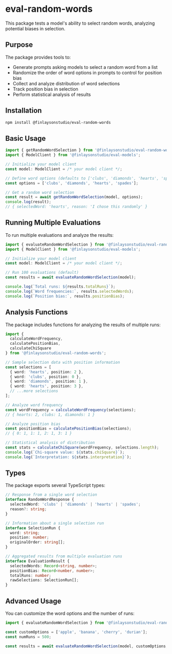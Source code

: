 # eval-random-words

This package tests a model's ability to select random words, analyzing potential biases in selection.

## Purpose

The package provides tools to:
- Generate prompts asking models to select a random word from a list
- Randomize the order of word options in prompts to control for position bias
- Collect and analyze distribution of word selections
- Track position bias in selection
- Perform statistical analysis of results

## Installation

```bash
npm install @finlaysonstudio/eval-random-words
```

## Basic Usage

```typescript
import { getRandomWordSelection } from '@finlaysonstudio/eval-random-words';
import { ModelClient } from '@finlaysonstudio/eval-models';

// Initialize your model client
const model: ModelClient = /* your model client */;

// Define word options (defaults to ['clubs', 'diamonds', 'hearts', 'spades'])
const options = ['clubs', 'diamonds', 'hearts', 'spades'];

// Get a random word selection
const result = await getRandomWordSelection(model, options);
console.log(result);
// { selectedWord: 'hearts', reason: 'I chose this randomly' }
```

## Running Multiple Evaluations

To run multiple evaluations and analyze the results:

```typescript
import { evaluateRandomWordSelection } from '@finlaysonstudio/eval-random-words';
import { ModelClient } from '@finlaysonstudio/eval-models';

// Initialize your model client
const model: ModelClient = /* your model client */;

// Run 100 evaluations (default)
const results = await evaluateRandomWordSelection(model);

console.log(`Total runs: ${results.totalRuns}`);
console.log(`Word frequencies:`, results.selectedWords);
console.log(`Position bias:`, results.positionBias);
```

## Analysis Functions

The package includes functions for analyzing the results of multiple runs:

```typescript
import { 
  calculateWordFrequency, 
  calculatePositionBias,
  calculateChiSquare
} from '@finlaysonstudio/eval-random-words';

// Sample selection data with position information
const selections = [
  { word: 'hearts', position: 2 },
  { word: 'clubs', position: 0 },
  { word: 'diamonds', position: 1 },
  { word: 'hearts', position: 3 },
  // ...more selections
];

// Analyze word frequency
const wordFrequency = calculateWordFrequency(selections);
// { hearts: 2, clubs: 1, diamonds: 1 }

// Analyze position bias
const positionBias = calculatePositionBias(selections);
// { 0: 1, 1: 1, 2: 1, 3: 1 }

// Statistical analysis of distribution
const stats = calculateChiSquare(wordFrequency, selections.length);
console.log(`Chi-square value: ${stats.chiSquare}`);
console.log(`Interpretation: ${stats.interpretation}`);
```

## Types

The package exports several TypeScript types:

```typescript
// Response from a single word selection
interface RandomWordResponse {
  selectedWord: 'clubs' | 'diamonds' | 'hearts' | 'spades';
  reason?: string;
}

// Information about a single selection run
interface SelectionRun {
  word: string;
  position: number;
  originalOrder: string[];
}

// Aggregated results from multiple evaluation runs
interface EvaluationResult {
  selectedWords: Record<string, number>;
  positionBias: Record<number, number>;
  totalRuns: number;
  rawSelections: SelectionRun[];
}
```

## Advanced Usage

You can customize the word options and the number of runs:

```typescript
import { evaluateRandomWordSelection } from '@finlaysonstudio/eval-random-words';

const customOptions = ['apple', 'banana', 'cherry', 'durian'];
const numRuns = 500;

const results = await evaluateRandomWordSelection(model, customOptions, numRuns);
```